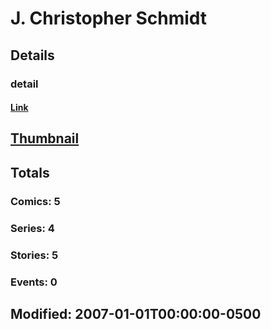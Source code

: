 # J. Christopher Schmidt 
## Details
### detail
#### [Link](http://marvel.com/comics/creators/10000/j_christopher_schmidt?utm_campaign=apiRef&utm_source=225578a89fc76f3d20fbffda5d17a88d)
## [Thumbnail](http://i.annihil.us/u/prod/marvel/i/mg/b/40/image_not_available.jpg)
## Totals
### Comics: 5
### Series: 4
### Stories: 5
### Events: 0
## Modified: 2007-01-01T00:00:00-0500